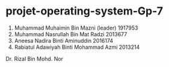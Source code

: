 # projet-operating-system-Gp-7

1. Muhammad Muhaimin Bin Mazni (leader)  1917953
2. Muhammad Nasrullah Bin Mat Radzi      2013677  
3. Aneesa Nadira Binti Aminuddin         2016174
4. Rabiatul Adawiyah Binti Mohammad Azmi 2013214



Dr. Rizal Bin Mohd. Nor
